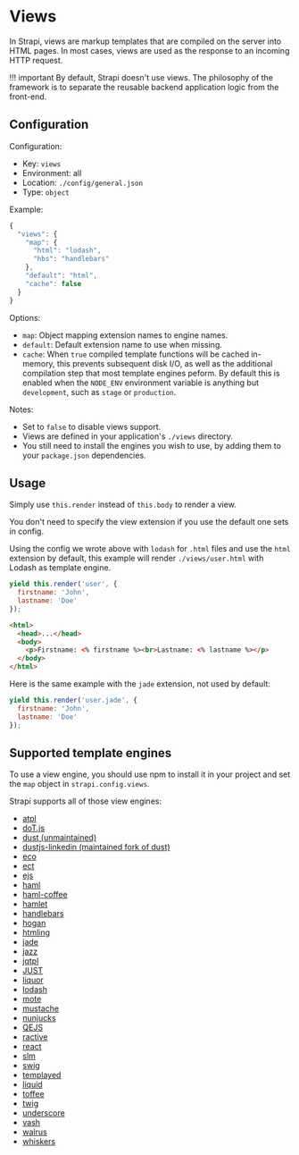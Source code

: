 # Views

In Strapi, views are markup templates that are compiled on the server into HTML pages. In most cases, views are used as the response to an incoming HTTP request.

!!! important
    By default, Strapi doesn't use views. The philosophy of the framework is to separate the reusable backend application logic from the front-end.

## Configuration

Configuration:

- Key: `views`
- Environment: all
- Location: `./config/general.json`
- Type: `object`

Example:

```js
{
  "views": {
    "map": {
      "html": "lodash",
      "hbs": "handlebars"
    },
    "default": "html",
    "cache": false
  }
}
```

Options:

- `map`: Object mapping extension names to engine names.
- `default`: Default extension name to use when missing.
- `cache`: When `true` compiled template functions will be cached in-memory, this prevents subsequent disk I/O, as well as the additional compilation step that most template engines peform. By default this is enabled when the `NODE_ENV` environment variable is anything but `development`, such as `stage` or `production`.

Notes:

- Set to `false` to disable views support.
- Views are defined in your application's `./views` directory.
- You still need to install the engines you wish to use, by adding them to your `package.json` dependencies.

## Usage

Simply use `this.render` instead of `this.body` to render a view.

You don't need to specify the view extension if you use the default one sets in config.

Using the config we wrote above with `lodash` for `.html` files and use the `html` extension by default, this example will render `./views/user.html` with Lodash as template engine.

```js
yield this.render('user', {
  firstname: 'John',
  lastname: 'Doe'
});
```

```html
<html>
  <head>...</head>
  <body>
    <p>Firstname: <% firstname %><br>Lastname: <% lastname %></p>
  </body>
</html>
```

Here is the same example with the `jade` extension, not used by default:

```js
yield this.render('user.jade', {
  firstname: 'John',
  lastname: 'Doe'
});
```

## Supported template engines

To use a view engine, you should use npm to install it in your project and set the `map` object in `strapi.config.views`.

Strapi supports all of those view engines:

- [atpl](https://github.com/soywiz/atpl.js)
- [doT.js](https://github.com/olado/doT)
- [dust (unmaintained)](https://github.com/akdubya/dustjs)
- [dustjs-linkedin (maintained fork of dust)](https://github.com/linkedin/dustjs)
- [eco](https://github.com/sstephenson/eco)
- [ect](https://github.com/baryshev/ect)
- [ejs](https://github.com/visionmedia/ejs)
- [haml](https://github.com/visionmedia/haml.js)
- [haml-coffee](https://github.com/9elements/haml-coffee)
- [hamlet](https://github.com/gregwebs/hamlet.js)
- [handlebars](https://github.com/wycats/handlebars.js/)
- [hogan](https://github.com/twitter/hogan.js)
- [htmling](https://github.com/codemix/htmling)
- [jade](https://github.com/visionmedia/jade)
- [jazz](https://github.com/shinetech/jazz)
- [jqtpl](https://github.com/kof/node-jqtpl)
- [JUST](https://github.com/baryshev/just)
- [liquor](https://github.com/chjj/liquor)
- [lodash](https://github.com/lodash/lodash)
- [mote](https://github.com/satchmorun/mote)
- [mustache](https://github.com/janl/mustache.js)
- [nunjucks](https://github.com/mozilla/nunjucks)
- [QEJS](https://github.com/jepso/QEJS)
- [ractive](https://github.com/Rich-Harris/Ractive)
- [react](https://github.com/facebook/react)
- [slm](https://github.com/slm-lang/slm)
- [swig](https://github.com/paularmstrong/swig)
- [templayed](http://archan937.github.com/templayed.js/)
- [liquid](https://github.com/leizongmin/tinyliquid)
- [toffee](https://github.com/malgorithms/toffee)
- [twig](https://github.com/justjohn/twig.js)
- [underscore](https://github.com/documentcloud/underscore)
- [vash](https://github.com/kirbysayshi/vash)
- [walrus](https://github.com/jeremyruppel/walrus)
- [whiskers](https://github.com/gsf/whiskers.js)
